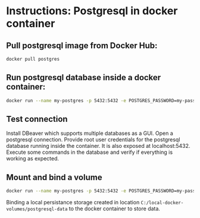 # Instructions: Postgresql in docker container
## Pull postgresql image from Docker Hub:
```sh
docker pull postgres
```
## Run postgresql database inside a docker container:
```sh
docker run --name my-postgres -p 5432:5432 -e POSTGRES_PASSWORD=my-password -d postgres
```
## Test connection
Install DBeaver which supports multiple databases as a GUI.
Open a postgresql connection.
Provide root user credentials for the postgresql database running inside the container. It is also exposed at localhost:5432.
Execute some commands in the database and verify if everything is working as expected.

## Mount and bind a volume
```sh
docker run --name my-postgres -p 5432:5432 -e POSTGRES_PASSWORD=my-password -v C:/local-docker-volumes/postgresql-data:/var/lib/postgresql/data -d postgres:latest
```
Binding a local persistance storage created in location `C:/local-docker-volumes/postgresql-data` to the docker container to store data.